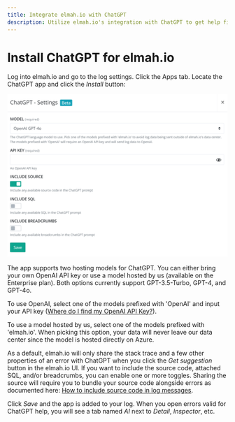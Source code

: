 ```yaml
---
title: Integrate elmah.io with ChatGPT
description: Utilize elmah.io's integration with ChatGPT to get help fixing errors. When installing the app you will get an AI tab where you can ask ChatGPT for help.
---
```


# Install ChatGPT for elmah.io

Log into elmah.io and go to the log settings. Click the Apps tab. Locate the ChatGPT app and click the *Install* button:

![Install ChatGPT App](images/apps/chatgpt/chatgpt-install-v2.png)

The app supports two hosting models for ChatGPT. You can either bring your own OpenAI API key or use a model hosted by us (available on the Enterprise plan). Both options currently support GPT-3.5-Turbo, GPT-4, and GPT-4o.

To use OpenAI, select one of the models prefixed with 'OpenAI' and input your API key (<a href="https://help.openai.com/en/articles/4936850-where-do-i-find-my-openai-api-key" target="_blank">Where do I find my OpenAI API Key?</a>).

To use a model hosted by us, select one of the models prefixed with 'elmah.io'. When picking this option, your data will never leave our data center since the model is hosted directly on Azure.

As a default, elmah.io will only share the stack trace and a few other properties of an error with ChatGPT when you click the *Get suggestion* button in the elmah.io UI. If you want to include the source code, attached SQL, and/or breadcrumbs, you can enable one or more toggles. Sharing the source will require you to bundle your source code alongside errors as documented here: [How to include source code in log messages](how-to-include-source-code-in-log-messages.md).

Click *Save* and the app is added to your log. When you open errors valid for ChatGPT help, you will see a tab named *AI* next to *Detail*, *Inspector*, etc.